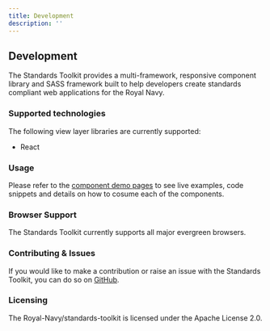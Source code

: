 ```yaml
---
title: Development
description: ''
---
```


## Development

The Standards Toolkit provides a multi-framework, responsive component library and SASS framework built to help developers create standards compliant web applications for the Royal Navy.

### Supported technologies

The following view layer libraries are currently supported:

- React

### Usage

Please refer to the [component demo pages](/components) to see live examples, code snippets and details on how to cosume each of the components.

### Browser Support

The Standards Toolkit currently supports all major evergreen browsers.

### Contributing & Issues

If you would like to make a contribution or raise an issue with the Standards Toolkit, you can do so on [GitHub](https://github.com/Royal-Navy/standards-toolkit).

### Licensing

The Royal-Navy/standards-toolkit is licensed under the Apache License 2.0.
